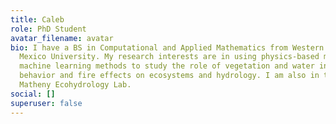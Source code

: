 ```yaml
---
title: Caleb
role: PhD Student
avatar_filename: avatar
bio: I have a BS in Computational and Applied Mathematics from Western New
  Mexico University. My research interests are in using physics-based models and
  machine learning methods to study the role of vegetation and water in fire
  behavior and fire effects on ecosystems and hydrology. I am also in the
  Matheny Ecohydrology Lab.
social: []
superuser: false
---
```

